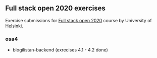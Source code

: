 ## Full stack open 2020 exercises

Exercise submissions for [Full stack open 2020](https://fullstackopen.com/en) course by University of Helsinki.

### osa4

* blogilistan-backend (exrecises 4.1 - 4.2 done)